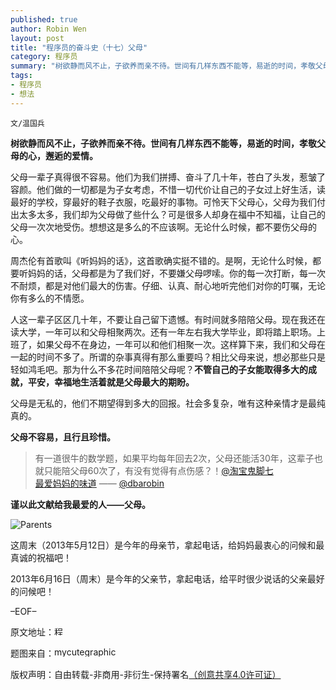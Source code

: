 ```yaml
---
published: true
author: Robin Wen
layout: post
title: "程序员的奋斗史（十七）父母"
category: 程序员
summary: "树欲静而风不止，子欲养而亲不待。世间有几样东西不能等，易逝的时间，孝敬父母的心，邂逅的爱情。"
tags: 
- 程序员
- 想法
---
```


`文/温国兵`

**树欲静而风不止，子欲养而亲不待。世间有几样东西不能等，易逝的时间，孝敬父母的心，邂逅的爱情。**

父母一辈子真得很不容易。他们为我们拼搏、奋斗了几十年，苍白了头发，惹皱了容颜。他们做的一切都是为子女考虑，不惜一切代价让自己的子女过上好生活，读最好的学校，穿最好的鞋子衣服，吃最好的事物。可怜天下父母心，父母为我们付出太多太多，我们却为父母做了些什么？可是很多人却身在福中不知福，让自己的父母一次次地受伤。想想这是多么的不应该啊。无论什么时候，都不要伤父母的心。

周杰伦有首歌叫《听妈妈的话》，这首歌确实挺不错的。是啊，无论什么时候，都要听妈妈的话，父母都是为了我们好，不要嫌父母啰嗦。你的每一次打断，每一次不耐烦，都是对他们最大的伤害。仔细、认真、耐心地听完他们对你的叮嘱，无论你有多么的不情愿。

人这一辈子区区几十年，不要让自己留下遗憾。有时间就多陪陪父母。现在我还在读大学，一年可以和父母相聚两次。还有一年左右我大学毕业，即将踏上职场。上班了，如果父母不在身边，一年可以和他们相聚一次。这样算下来，我们和父母在一起的时间不多了。所谓的杂事真得有那么重要吗？相比父母来说，想必那些只是轻如鸿毛吧。那为什么不多花时间陪陪父母呢？**不管自己的子女能取得多大的成就，平安，幸福地生活着就是父母最大的期盼。**

父母是无私的，他们不期望得到多大的回报。社会多复杂，唯有这种亲情才是最纯真的。

**父母不容易，且行且珍惜。**

> 有一道很牛的数学题，如果平均每年回去2次，父母还能活30年，这辈子也就只能陪父母60次了，有没有觉得有点伤感？！<a href="http://weibo.com/guijiaoqi" target="_blank">@淘宝鬼脚七</a> <br/>
> <a href="http://weibo.com/2101731163/zw5CXpYzX" target="_blank">最爱妈妈的味道</a>  —— <a href="http://weibo.com/wentasy" target="_blank">@dbarobin</a>

**谨以此文献给我最爱的人——父母。**

![Parents](https://cdn.wenguobing.com/dh7V0R1.png)

这周末（2013年5月12日）是今年的母亲节，拿起电话，给妈妈最衷心的问候和最真诚的祝福吧！

2013年6月16日（周末）是今年的父亲节，拿起电话，给平时很少说话的父亲最好的问候吧！

–EOF–

原文地址：<a href="http://blog.csdn.net/justdb/article/details/8912395" target="_blank"><img src="https://cdn.wenguobing.com/BROigUO.jpg" title="程序员的奋斗史（十七）父母" height="16px" width="16px" border="0" alt="程序员的奋斗史（十七）父母" /></a>

题图来自：<a href="http://www.mycutegraphics.com/graphics/family/parents-and-children.html" target="_blank"><img src="https://cdn.wenguobing.com/UYg0HhI.png" title="mycutegraphics" height="16px" width="100px" border="0" alt="mycutegraphics" /></a>

版权声明：自由转载-非商用-非衍生-保持署名<a href="http://creativecommons.org/licenses/by-nc-nd/4.0/deed.zh" target="_blank">（创意共享4.0许可证）</a>
